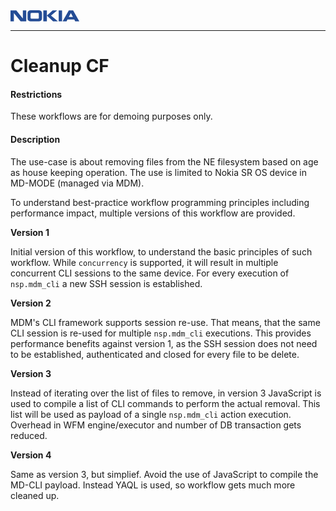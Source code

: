 <svg xmlns="http://www.w3.org/2000/svg" fill=#244c95 height=18>
  <symbol id="nokia" overflow="visible">
    <path d="M66 44 31 1H0V59H18V15L54 59H84V1H66V44" />
    <path d="M151 38C151 42 151 43 150 44 149 44 148 45 144 45H115C111 45 110 44 109 44 108 43 107 42 107 38V21C107 17 108 16 109 15 110 15 111 14 115 14H144C148 14 149 15 150 15 151 16 151 17 151 21ZM144 0H114C104 0 98 1 95 5 92 8 91 10 91 18V41C91 49 92 52 95 54 98 58 104 59 114 59H144C155 59 160 58 164 54 166 52 168 49 168 41V18C168 10 166 8 164 5 160 1 155 0 144 0Z" />
    <path d="M249 1H225L194 28 227 59H253L216 28ZM175 1V59H194V1Z" />
    <path d="M257 59H275V1H257Z" />
    <path d="M311 36 322 15 333 36ZM334 1H311L278 59H299L304 49H340L345 59H367Z" />
  </symbol>
  <use xlink:href="#nokia" transform="scale(0.3)" />
</svg>

---
# Cleanup CF

#### Restrictions
These workflows are for demoing purposes only.

#### Description
The use-case is about removing files from the NE filesystem based on age as house keeping operation. The use is limited to Nokia SR OS device in MD-MODE (managed via MDM).

To understand best-practice workflow programming principles including performance impact, multiple versions of this workflow are provided.

**Version 1**

Initial version of this workflow, to understand the basic principles of such workflow. While `concurrency` is supported, it will result in multiple concurrent CLI sessions to the same device. For every execution of `nsp.mdm_cli` a new SSH session is established.

**Version 2**

MDM's CLI framework supports session re-use. That means, that the same CLI session is re-used for multiple `nsp.mdm_cli` executions. This provides performance benefits against version 1, as the SSH session does not need to be established, authenticated and closed for every file to be delete.

**Version 3**

Instead of iterating over the list of files to remove, in version 3 JavaScript is used to compile a list of CLI commands to perform the actual removal. This list will be used as payload of a single `nsp.mdm_cli` action execution. Overhead in WFM engine/executor and number of DB transaction gets reduced.

**Version 4**

Same as version 3, but simplief. Avoid the use of JavaScript to compile the MD-CLI payload. Instead YAQL is used, so workflow gets much more cleaned up.